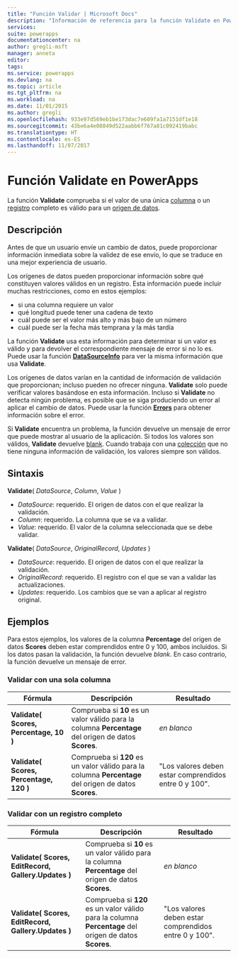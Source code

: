 ```yaml
---
title: "Función Validar | Microsoft Docs"
description: "Información de referencia para la función Validate en PowerApps, incluidos ejemplos y sintaxis"
services: 
suite: powerapps
documentationcenter: na
author: gregli-msft
manager: anneta
editor: 
tags: 
ms.service: powerapps
ms.devlang: na
ms.topic: article
ms.tgt_pltfrm: na
ms.workload: na
ms.date: 11/01/2015
ms.author: gregli
ms.openlocfilehash: 933e97d569eb1be173dac7e609fa1a7151df1e18
ms.sourcegitcommit: 43be6a4e08849d522aabb6f767a81c092419babc
ms.translationtype: HT
ms.contentlocale: es-ES
ms.lasthandoff: 11/07/2017
---
```

# <a name="validate-function-in-powerapps"></a>Función Validate en PowerApps
La función **Validate** comprueba si el valor de una única [columna](../working-with-tables.md#columns) o un [registro](../working-with-tables.md#records) completo es válido para un [origen de datos](../working-with-data-sources.md).  

## <a name="description"></a>Descripción
Antes de que un usuario envíe un cambio de datos, puede proporcionar información inmediata sobre la validez de ese envío, lo que se traduce en una mejor experiencia de usuario.

Los orígenes de datos pueden proporcionar información sobre qué constituyen valores válidos en un registro. Esta información puede incluir muchas restricciones, como en estos ejemplos:

* si una columna requiere un valor
* qué longitud puede tener una cadena de texto
* cuál puede ser el valor más alto y más bajo de un número
* cuál puede ser la fecha más temprana y la más tardía

La función **Validate** usa esta información para determinar si un valor es válido y para devolver el correspondiente mensaje de error si no lo es. Puede usar la función **[DataSourceInfo](function-datasourceinfo.md)** para ver la misma información que usa **Validate**.

Los orígenes de datos varían en la cantidad de información de validación que proporcionan; incluso pueden no ofrecer ninguna. **Validate** solo puede verificar valores basándose en esta información. Incluso si **Validate** no detecta ningún problema, es posible que se siga produciendo un error al aplicar el cambio de datos. Puede usar la función **[Errors](function-errors.md)** para obtener información sobre el error.

Si **Validate** encuentra un problema, la función devuelve un mensaje de error que puede mostrar al usuario de la aplicación. Si todos los valores son válidos, **Validate** devuelve [blank](function-isblank-isempty.md). Cuando trabaja con una [colección](../working-with-data-sources.md#collections) que no tiene ninguna información de validación, los valores siempre son válidos.

## <a name="syntax"></a>Sintaxis
**Validate**( *DataSource*, *Column*, *Value* )

* *DataSource*: requerido. El origen de datos con el que realizar la validación.
* *Column*: requerido. La columna que se va a validar.
* *Value*: requerido. El valor de la columna seleccionada que se debe validar.

**Validate**( *DataSource*, *OriginalRecord*, *Updates* )

* *DataSource*: requerido. El origen de datos con el que realizar la validación.
* *OriginalRecord*: requerido.  El registro con el que se van a validar las actualizaciones.
* *Updates*: requerido.  Los cambios que se van a aplicar al registro original.

## <a name="examples"></a>Ejemplos
Para estos ejemplos, los valores de la columna **Percentage** del origen de datos **Scores** deben estar comprendidos entre 0 y 100, ambos incluidos. Si los datos pasan la validación, la función devuelve *blank*. En caso contrario, la función devuelve un mensaje de error.

### <a name="validate-with-a-single-column"></a>Validar con una sola columna
| Fórmula | Descripción | Resultado |
| --- | --- | --- |
| **Validate( Scores, Percentage, 10 )** |Comprueba si **10** es un valor válido para la columna **Percentage** del origen de datos **Scores**. |*en blanco* |
| **Validate( Scores, Percentage, 120 )** |Comprueba si **120** es un valor válido para la columna **Percentage** del origen de datos **Scores**. |"Los valores deben estar comprendidos entre 0 y 100". |

### <a name="validate-with-a-complete-record"></a>Validar con un registro completo
| Fórmula | Descripción | Resultado |
| --- | --- | --- |
| **Validate( Scores, EditRecord, Gallery.Updates )** |Comprueba si **10** es un valor válido para la columna **Percentage** del origen de datos **Scores**. |*en blanco* |
| **Validate( Scores, EditRecord, Gallery.Updates )** |Comprueba si **120** es un valor válido para la columna **Percentage** del origen de datos **Scores**. |"Los valores deben estar comprendidos entre 0 y 100". |


